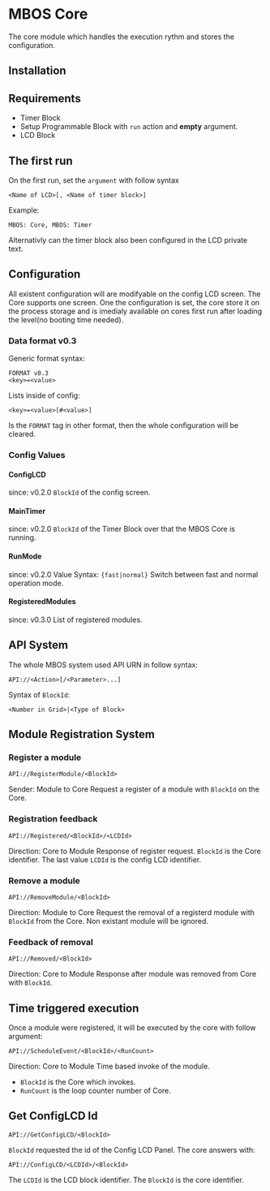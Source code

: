 # MBOS Core
The core module which handles the execution rythm and stores the configuration.

## Installation
## Requirements
* Timer Block
 * Setup Programmable Block with `run` action and **empty** argument.
* LCD Block

## The first run
On the first run, set the `argument` with follow syntax

    <Name of LCD>[, <Name of timer block>]
    
 Example:
 
    MBOS: Core, MBOS: Timer

Alternativly can the timer block also been configured in the LCD private text.

## Configuration
All existent configuration will are modifyable on the config LCD screen.
The Core supports one screen.
One the configuration is set, the core store it on the process storage and is
imedialy available on cores first run after loading the level(no booting time
needed).

### Data format v0.3
Generic format syntax:

    FORMAT v0.3
    <key>=<value>
    
Lists inside of config:

    <key>=<value>[#<value>]
    
Is the `FORMAT` tag in other format, then the whole configuration will be
cleared.

### Config Values
#### ConfigLCD 
since: v0.2.0 
`BlockId` of the config screen. 

#### MainTimer 
since: v0.2.0 
`BlockId` of the Timer Block over that the MBOS Core is running. 

#### RunMode 
since: v0.2.0 
Value Syntax: `{fast|normal}` 
Switch between fast and normal operation mode. 

#### RegisteredModules 
since: v0.3.0 
List of registered modules. 

## API System
The whole MBOS system used API URN in follow syntax:

    API://<Action>[/<Parameter>...]
    
Syntax of `BlockId`:

    <Number in Grid>|<Type of Block>

## Module Registration System
### Register a module

    API://RegisterModule/<BlockId> 

Sender: Module to Core 
Request a register of a module with `BlockId` on the Core. 

### Registration feedback

    API://Registered/<BlockId>/<LCDId>
     
Direction: Core to Module 
Response of register request. `BlockId` is the Core identifier. The
last value `LCDId` is the config LCD identifier. 

### Remove a module

    API://RemoveModule/<BlockId>
     
Direction: Module to Core 
Request the removal of a registerd module with `BlockId` from the Core.
Non existant module will be ignored. 

### Feedback of removal

    API://Removed/<BlockId>
 
Direction: Core to Module 
Response after module was removed from Core with `BlockId`. 

## Time triggered execution
Once a module were registered, it will be executed by the core with follow
argument:

    API://ScheduleEvent/<BlockId>/<RunCount>
    
Direction: Core to Module 
Time based invoke of the module. 

* `BlockId` is the Core which invokes. 
* `RunCount` is the loop counter number of Core.

## Get ConfigLCD Id

    API://GetConfigLCD/<BlockId>
    
`BlockId` requested the id of the Config LCD Panel.
The core answers with:

    API://ConfigLCD/<LCDId>/<BlockId>
    
The `LCDId` is the LCD block identifier. The `BlockId` is the core identifier.